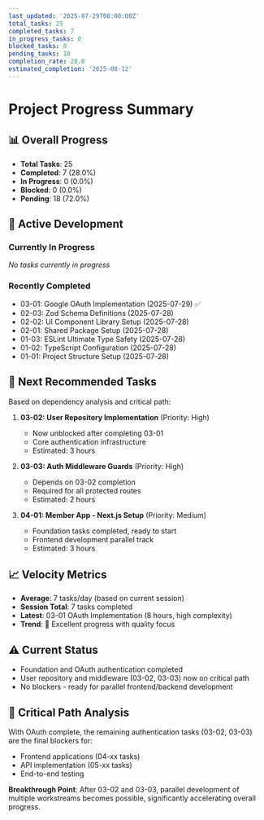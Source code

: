 ```yaml
---
last_updated: '2025-07-29T08:00:00Z'
total_tasks: 25
completed_tasks: 7
in_progress_tasks: 0
blocked_tasks: 0
pending_tasks: 18
completion_rate: 28.0
estimated_completion: '2025-08-12'
---
```


# Project Progress Summary

## 📊 Overall Progress
- **Total Tasks**: 25
- **Completed**: 7 (28.0%)
- **In Progress**: 0 (0.0%)
- **Blocked**: 0 (0.0%)
- **Pending**: 18 (72.0%)

## 🚀 Active Development
### Currently In Progress
*No tasks currently in progress*

### Recently Completed
- 03-01: Google OAuth Implementation (2025-07-29) ✅
- 02-03: Zod Schema Definitions (2025-07-28)
- 02-02: UI Component Library Setup (2025-07-28)
- 02-01: Shared Package Setup (2025-07-28)
- 01-03: ESLint Ultimate Type Safety (2025-07-28)
- 01-02: TypeScript Configuration (2025-07-28)
- 01-01: Project Structure Setup (2025-07-28)

## 🎯 Next Recommended Tasks
Based on dependency analysis and critical path:

1. **03-02: User Repository Implementation** (Priority: High)
   - Now unblocked after completing 03-01
   - Core authentication infrastructure
   - Estimated: 3 hours

2. **03-03: Auth Middleware Guards** (Priority: High)
   - Depends on 03-02 completion
   - Required for all protected routes
   - Estimated: 2 hours

3. **04-01: Member App - Next.js Setup** (Priority: Medium)
   - Foundation tasks completed, ready to start
   - Frontend development parallel track
   - Estimated: 3 hours

## 📈 Velocity Metrics
- **Average**: 7 tasks/day (based on current session)
- **Session Total**: 7 tasks completed
- **Latest**: 03-01 OAuth Implementation (8 hours, high complexity)
- **Trend**: 🚀 Excellent progress with quality focus

## ⚠️ Current Status
- Foundation and OAuth authentication completed
- User repository and middleware (03-02, 03-03) now on critical path
- No blockers - ready for parallel frontend/backend development

## 🔄 Critical Path Analysis
With OAuth complete, the remaining authentication tasks (03-02, 03-03) are the final blockers for:
- Frontend applications (04-xx tasks)
- API implementation (05-xx tasks) 
- End-to-end testing

**Breakthrough Point**: After 03-02 and 03-03, parallel development of multiple workstreams becomes possible, significantly accelerating overall progress.